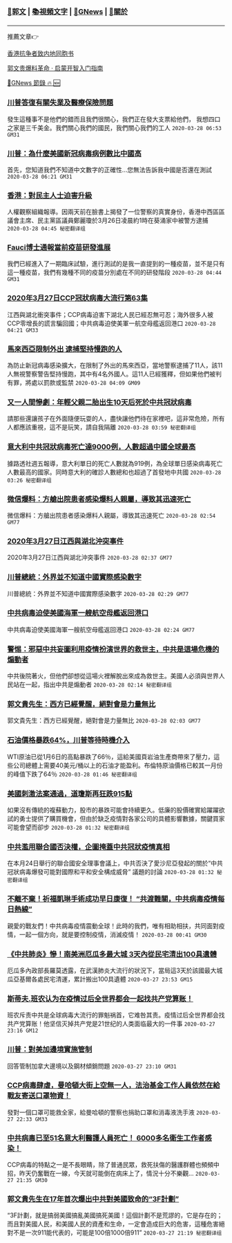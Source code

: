 ###  [:eagle:郭文](https://github.com/ourhimalayas/txt) | [:books:視頻文字](https://github.com/ourhimalayas/txt/blob/master/content/README.md) | [:newspaper:GNews](https://github.com/ourhimalayas/txt/blob/master/content/gnews/README.md) | [:pray:關於](https://github.com/ourhimalayas/home/tree/master/about)
---

推薦文章:point_right:

[香港抗争者致内地同胞书](https://github.com/ourhimalayas/news/blob/master/2019/08/a_letter_from_the_hong_kong_people.md)

[郭文贵爆料革命 · 启蒙开智入门指南](https://github.com/ourhimalayas/txt/issues/1)

[:newspaper:GNews 節錄 :fire: :new:](https://github.com/ourhimalayas/txt/blob/master/content/gnews/README.md) 



### [川普答復有關失業及醫療保險問題](/content/gnews/1/README.md)

發生這種事不是他們的錯而且我們很關心，我們正在發大支票給他們， 我想四口之家是三千美金。我們關心我們的國民，我們關心我們的工人  `2020-03-28 06:53 GM31`

### [川普：為什麼美國新冠病毒病例數比中國高](/content/gnews/2/README.md)

首先，您知道我們不知道中文數字的正確性...您無法告訴我中國是否還在測試  `2020-03-28 06:21 GM31`

### [香港：對民主人士迫害升級](/content/gnews/3/README.md)

人權觀察組織報導。因兩天前在臉書上揭發了一位警察的真實身份，香港中西區區議會主席、民主黨區議員鄭麗瓊於3月26日凌晨約1時在葵涌家中被警方逮捕  `2020-03-28 04:45 秘密翻译组`

### [Fauci博士通報當前疫苗研發進展](/content/gnews/4/README.md)

我們已經進入了一期臨床試驗，進行測試的是我一直提到的一種疫苗，並不是只有這一種疫苗，我們有幾種不同的疫苗分別處在不同的研發階段  `2020-03-28 04:44 GM31`

### [2020年3月27日CCP冠狀病毒大流行第63集](/content/gnews/5/README.md)

江西與湖北衝突事件；CCP病毒迫害下湖北人民已經忍無可忍；海外很多人被CCP零增長的謊言騙回國；中共病毒迫使美軍一航空母艦返回港口  `2020-03-28 04:21 GM33`

### [馬來西亞限制外出 逮捕堅持慢跑的人](/content/gnews/6/README.md)

為防止新冠病毒感染擴大，在限制了外出的馬來西亞，當地警察逮捕了11人，該11人無視警察警告堅持慢跑，其中有4名外國人。這11人已經獲釋，但如果他們被判有罪，將處以罰款或監禁  `2020-03-28 04:09 GM09`

### [又一人間慘劇：年輕父親二胎出生10天后死於中共冠狀病毒](/content/gnews/7/README.md)

請那些還讓孩子在外面隨便玩耍的人，盡快讓他們待在家裡吧，這非常危險，所有人都應該重視，這不是玩笑，請自我隔離  `2020-03-28 03:59 秘密翻译组`

### [意大利中共冠狀病毒死亡達9000例，人數超過中國全球最高](/content/gnews/8/README.md)

據路透社週五報導，意大利單日的死亡人數就為919例，為全球單日感染病毒死亡人數最高的國家。同時意大利的確診人數總和也超過了首發地中共國  `2020-03-28 03:26 秘密翻译组`

### [微信爆料：方艙出院患者感染爆料人親屬，導致其迅速死亡](/content/gnews/9/README.md)

微信爆料：方艙出院患者感染爆料人親屬，導致其迅速死亡  `2020-03-28 02:54 GM77`

### [2020年3月27日江西與湖北沖突事件](/content/gnews/10/README.md)

2020年3月27日江西與湖北沖突事件  `2020-03-28 02:37 GM77`

### [川普總統：外界並不知道中國實際感染數字](/content/gnews/11/README.md)

川普總統：外界並不知道中國實際感染數字  `2020-03-28 02:29 GM77`

### [中共病毒迫使美國海軍一艘航空母艦返回港口](/content/gnews/12/README.md)

中共病毒迫使美國海軍一艘航空母艦返回港口  `2020-03-28 02:24 GM77`

### [警惕：邪惡中共妄圖利用疫情扮演世界的救世主，中共是這場危機的煽動者](/content/gnews/13/README.md)

中共後院著火，但他們卻想從這場火裡解脫出來成為救世主。美國人必須與世界人民站在一起，指出中共是煽動者  `2020-03-28 02:14 秘密翻译组`

### [郭文貴先生：西方已經覺醒，絕對會是力量無比](/content/gnews/14/README.md)

郭文貴先生：西方已經覺醒，絕對會是力量無比  `2020-03-28 02:03 GM77`

### [石油價格暴跌64%，川普等待時機介入](/content/gnews/15/README.md)

WTI原油已從1月6日的高點暴跌了66％，這給美國頁岩油生產商帶來了壓力，這些公司總體上需要40美元/桶以上的石油才能盈利。布倫特原油價格已較其一月份的峰值下跌了64％  `2020-03-28 01:46 秘密翻译组`

### [美國刺激法案通過，道瓊斯再狂跌915點](/content/gnews/16/README.md)

如果沒有傳統的複蘇動力，股市的暴跌可能會持續更久。低廉的股價確實給躍躍欲試的勇士提供了購買機會，但由於缺乏疫情對各家公司的具體影響數據，關鍵買家可能會望而卻步  `2020-03-28 01:32 秘密翻译组`

### [中共濫用聯合國否決權，企圖掩蓋中共冠狀疫情真相](/content/gnews/17/README.md)

在本月24日舉行的聯合國安全理事會議上，中共否決了愛沙尼亞發起的關於“中共冠狀病毒爆發可能對國際和平和安全構成威脅” 議題的討論  `2020-03-28 01:32 秘密翻译组`

### [不離不棄！祈福凱琳手術成功早日康復！ “共渡難關，中共病毒疫情每日熱線”](/content/gnews/18/README.md)

親愛的戰友們！中共病毒疫情震動全球！此時的我們，唯有相助相扶，共同面對疫情，一起一個方向，就是要控制疫情，消滅疫情！  `2020-03-28 00:41 GM30`

### [《中共肺炎》慘！南美洲厄瓜多最大城 3天內從民宅清出100具遺體](/content/gnews/19/README.md)

厄瓜多內政部長羅莫透露，在武漢肺炎大流行的狀況下，當局這3天於該國最大城瓜亞基爾各處民宅清運，累計搬出100具遺體  `2020-03-27 23:53 GM15`

### [斯蒂夫.班农认为在疫情过后全世界都会一起找共产党算账！](/content/gnews/20/README.md)

班农斥责中共是全球病毒大流行的罪魁祸首，它难咎其责。疫情过后全世界都会找共产党算账！他坚信灭掉共产党是21世纪的人类面临最大的一件事  `2020-03-27 23:16 GM12`

### [川普：對美加邊境實施管制](/content/gnews/21/README.md)

回答管制加拿大邊境以及鋼材傾銷問題  `2020-03-27 23:10 GM31`

### [CCP病毒肆虐，曼哈頓大街上空無一人，法治基金工作人員依然在給戰友寄送口罩物資！](/content/gnews/22/README.md)

發對一個口罩可能救全家，給曼哈頓的警察也捐助口罩和消毒液洗手液  `2020-03-27 22:33 GM33`

### [中共病毒已至51名意大利醫護人員死亡！ 6000多名衛生工作者感染！](/content/gnews/23/README.md)

CCP病毒的特點之一是不長眼睛，除了普通民眾，救死扶傷的醫護群體也頻頻中招，昨天仍奮戰在一線，今天就可能倒在病床上了，情況十分不樂觀...  `2020-03-27 21:35 GM30`

### [郭文貴先生在17年首次爆出中共對美國致命的“3F計劃”](/content/gnews/24/README.md)

“3F計劃，就是搞弱美國搞亂美國搞死美國！這個計劃不是荒謬的，它是存在的；而且對美國人民，和美國人民的資產和生命，一定會造成巨大的危害，這種危害絕對不是一次911能代表的，可能是100倍1000倍911”  `2020-03-27 21:19 秘密翻译组`

